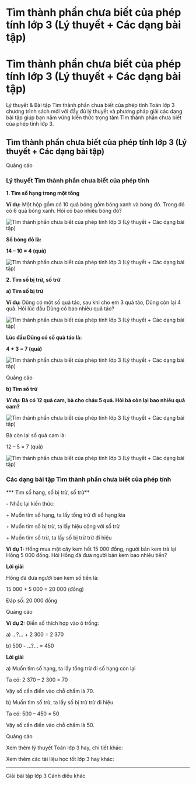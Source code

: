 # Tìm thành phần chưa biết của phép tính lớp 3 (Lý thuyết + Các dạng bài tập)

# Tìm thành phần chưa biết của phép tính lớp 3 (Lý thuyết + Các dạng bài tập)

Lý thuyết & Bài tập Tìm thành phần chưa biết của phép tính Toán lớp 3 chương trình sách mới với đầy đủ lý thuyết và phương pháp giải các dạng bài tập giúp bạn nắm vững kiến thức trọng tâm Tìm thành phần chưa biết của phép tính lớp 3.

## Tìm thành phần chưa biết của phép tính lớp 3 (Lý thuyết + Các dạng bài tập)

Quảng cáo

### Lý thuyết Tìm thành phần chưa biết của phép tính

**1\. Tìm số hạng trong một tổng**

**Ví dụ:** Một hộp gồm có 10 quả bóng gồm bóng xanh và bóng đỏ. Trong đó có 6 quả bóng xanh. Hỏi có bao nhiêu bóng đỏ?

![Tìm thành phần chưa biết của phép tính lớp 3 \(Lý thuyết + Các dạng bài tập\)](https://vietjack.com/toan-3-cd/images/ly-thuyet-phep-tru-trong-pham-vi-100-000-252034.PNG)

**Số bóng đỏ là:**

**14 – 10 = 4 (quả)**

![Tìm thành phần chưa biết của phép tính lớp 3 \(Lý thuyết + Các dạng bài tập\)](https://vietjack.com/toan-3-cd/images/ly-thuyet-phep-tru-trong-pham-vi-100-000-252035.PNG)

**2\. Tìm số bị trừ, số trừ**

**a) Tìm số bị trừ**

**Ví dụ:** Dũng có một số quả táo, sau khi cho em 3 quả táo, Dũng còn lại 4 quả. Hỏi lúc đầu Dũng có bao nhiêu quả táo?

![Tìm thành phần chưa biết của phép tính lớp 3 \(Lý thuyết + Các dạng bài tập\)](https://vietjack.com/toan-3-cd/images/ly-thuyet-phep-tru-trong-pham-vi-100-000-252036.PNG)

**Lúc đầu Dũng có số quả táo là:**

**4 + 3 = 7 (quả)**

![Tìm thành phần chưa biết của phép tính lớp 3 \(Lý thuyết + Các dạng bài tập\)](https://vietjack.com/toan-3-cd/images/ly-thuyet-phep-tru-trong-pham-vi-100-000-252037.PNG)

Quảng cáo

**b) Tìm số trừ**

**_Ví dụ:_ Bà có 12 quả cam, bà cho cháu 5 quả. Hỏi bà còn lại bao nhiêu quả cam?**

![Tìm thành phần chưa biết của phép tính lớp 3 \(Lý thuyết + Các dạng bài tập\)](https://vietjack.com/toan-3-cd/images/ly-thuyet-phep-tru-trong-pham-vi-100-000-252038.PNG)

Bà còn lại số quả cam là:

12 – 5 = 7 (quả)

![Tìm thành phần chưa biết của phép tính lớp 3 \(Lý thuyết + Các dạng bài tập\)](https://vietjack.com/toan-3-cd/images/ly-thuyet-phep-tru-trong-pham-vi-100-000-252039.PNG)

### Các dạng bài tập Tìm thành phần chưa biết của phép tính

*** Tìm số hạng, số bị trừ, số trừ**

**-** Nhắc lại kiến thức:

\+ Muốn tìm số hạng, ta lấy tổng trừ đi số hạng kia

\+ Muốn tìm số bị trừ, ta lấy hiệu cộng với số trừ

\+ Muốn tìm số trừ, ta lấy số bị trừ trừ đi hiệu

**Ví dụ 1:** Hồng mua một cây kem hết 15 000 đồng, người bán kem trả lại Hồng 5 000 đồng. Hỏi Hồng đã đưa người bán kem bao nhiêu tiền?

**Lời giải**

Hồng đã đưa người bán kem số tiền là:

15 000 + 5 000 = 20 000 (đồng)

Đáp số: 20 000 đồng

Quảng cáo

**Ví dụ 2:** Điền số thích hợp vào ô trống:

a) …?... + 2 300 = 2 370

b) 500 - …?... = 450

**Lời giải**

a) Muốn tìm số hạng, ta lấy tổng trừ đi số hạng còn lại

Ta có: 2 370 – 2 300 = 70

Vậy số cần điền vào chỗ chấm là 70.

b) Muốn tìm số trừ, ta lấy số bị trừ trừ đi hiệu

Ta có: 500 – 450 = 50

Vậy số cần điền vào chỗ chấm là 50.

Quảng cáo

Xem thêm lý thuyết Toán lớp 3 hay, chi tiết khác:

Xem thêm các tài liệu học tốt lớp 3 hay khác:

* * *

Giải bài tập lớp 3 Cánh diều khác
